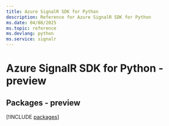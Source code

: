 ```yaml
---
title: Azure SignalR SDK for Python
description: Reference for Azure SignalR SDK for Python
ms.date: 04/08/2025
ms.topic: reference
ms.devlang: python
ms.service: signalr
---
```

# Azure SignalR SDK for Python - preview
## Packages - preview
[!INCLUDE [packages](signalr-index.md)]